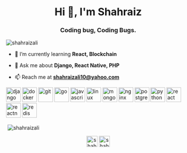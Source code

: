 <h1 align="center">Hi 👋, I'm Shahraiz</h1>
<h3 align="center">Coding bug, Coding Bugs.</h3>

<p align="left"> <img src="https://komarev.com/ghpvc/?username=shahraizali" alt="shahraizali" /> </p>

- 🌱 I’m currently learning **React, Blockchain**

- 💬 Ask me about **Django, React Native, PHP**

- 📫 Reach me at **shahraizali10@yahoo.com**

<p align="left"><img src="https://devicons.github.io/devicon/devicon.git/icons/django/django-original.svg" alt="django" width="40" height="40"/> <img src="https://devicons.github.io/devicon/devicon.git/icons/docker/docker-original-wordmark.svg" alt="docker" width="40" height="40"/> <img src="https://www.vectorlogo.zone/logos/git-scm/git-scm-icon.svg" alt="git" width="40" height="40"/> <img src="https://devicons.github.io/devicon/devicon.git/icons/go/go-original.svg" alt="go" width="40" height="40"/> <img src="https://devicons.github.io/devicon/devicon.git/icons/javascript/javascript-original.svg" alt="javascript" width="40" height="40"/> <img src="https://devicons.github.io/devicon/devicon.git/icons/linux/linux-original.svg" alt="linux" width="40" height="40"/> <img src="https://devicons.github.io/devicon/devicon.git/icons/mongodb/mongodb-original-wordmark.svg" alt="mongodb" width="40" height="40"/> <img src="https://devicons.github.io/devicon/devicon.git/icons/nginx/nginx-original.svg" alt="nginx" width="40" height="40"/> <img src="https://devicons.github.io/devicon/devicon.git/icons/postgresql/postgresql-original-wordmark.svg" alt="postgresql" width="40" height="40"/> <img src="https://devicons.github.io/devicon/devicon.git/icons/python/python-original.svg" alt="python" width="40" height="40"/> <img src="https://devicons.github.io/devicon/devicon.git/icons/react/react-original-wordmark.svg" alt="react" width="40" height="40"/> <img src="https://reactnative.dev/img/header_logo.svg" alt="reactnative" width="40" height="40"/> <img src="https://devicons.github.io/devicon/devicon.git/icons/redis/redis-original-wordmark.svg" alt="redis" width="40" height="40"/></p>

<p>&nbsp;<img align="center" src="https://github-readme-stats.vercel.app/api?username=shahraizali&show_icons=true" alt="shahraizali" /></p>

<p align="center">
<a href="https://twitter.com/shahraizali10" target="blank"><img align="center" src="https://cdn.jsdelivr.net/npm/simple-icons@3.0.1/icons/twitter.svg" alt="shahraizali" height="30" width="30" /></a>
<a href="https://linkedin.com/in/shahraizali10" target="blank"><img align="center" src="https://cdn.jsdelivr.net/npm/simple-icons@3.0.1/icons/linkedin.svg" alt="shahraizali" height="30" width="30" /></a>
</p>
